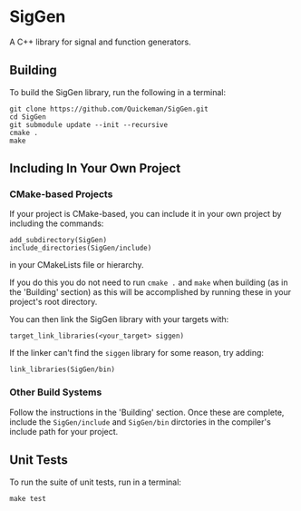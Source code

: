 # SigGen
A C++ library for signal and function generators.

## Building
To build the SigGen library, run the following in a terminal:
```
git clone https://github.com/Quickeman/SigGen.git
cd SigGen
git submodule update --init --recursive
cmake .
make
```

## Including In Your Own Project
### CMake-based Projects
If your project is CMake-based, you can include it in your own project by
including the commands:
```
add_subdirectory(SigGen)
include_directories(SigGen/include)
```
in your CMakeLists file or hierarchy.

If you do this you do not need to run `cmake .` and `make` when building (as in
the 'Building' section) as this will be accomplished by running these in your
project's root directory.

You can then link the SigGen library with your targets with:
```
target_link_libraries(<your_target> siggen)
```
If the linker can't find the `siggen` library for some reason, try adding:
```
link_libraries(SigGen/bin)
```

### Other Build Systems
Follow the instructions in the 'Building' section.
Once these are complete, include the `SigGen/include` and `SigGen/bin`
dirctories in the compiler's include path for your project.


## Unit Tests
To run the suite of unit tests, run in a terminal:
```
make test
```

